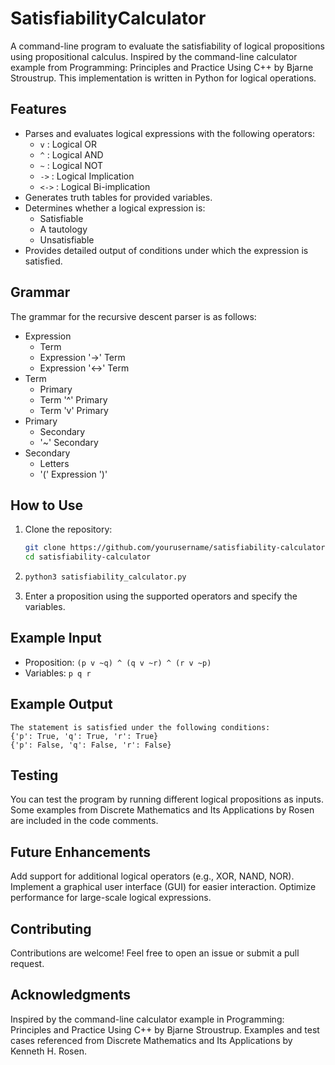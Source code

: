 # SatisfiabilityCalculator
A command-line program to evaluate the satisfiability of logical propositions using propositional calculus. Inspired by the command-line calculator example from Programming: Principles and Practice Using C++ by Bjarne Stroustrup. This implementation is written in Python for logical operations.

## Features

- Parses and evaluates logical expressions with the following operators:
  - `v` : Logical OR
  - `^` : Logical AND
  - `~` : Logical NOT
  - `->` : Logical Implication
  - `<->` : Logical Bi-implication
- Generates truth tables for provided variables.
- Determines whether a logical expression is:
  - Satisfiable
  - A tautology
  - Unsatisfiable
- Provides detailed output of conditions under which the expression is satisfied.

## Grammar

The grammar for the recursive descent parser is as follows:

- Expression
  - Term
  - Expression '->' Term
  - Expression '<->' Term
- Term
  - Primary
  - Term '^' Primary
  - Term 'v' Primary
- Primary
  - Secondary
  - '~' Secondary
- Secondary
  - Letters
  - '(' Expression ')'

## How to Use

1. Clone the repository:
   ```bash
   git clone https://github.com/yourusername/satisfiability-calculator.git
   cd satisfiability-calculator
2. ```bash
   python3 satisfiability_calculator.py
3. Enter a proposition using the supported operators and specify the variables.

## Example Input
- Proposition: ```(p v ~q) ^ (q v ~r) ^ (r v ~p)```
- Variables: ```p q r```

## Example Output
```
The statement is satisfied under the following conditions:
{'p': True, 'q': True, 'r': True}
{'p': False, 'q': False, 'r': False}
```
## Testing
You can test the program by running different logical propositions as inputs. Some examples from Discrete Mathematics and Its Applications by Rosen are included in the code comments.

## Future Enhancements
Add support for additional logical operators (e.g., XOR, NAND, NOR).
Implement a graphical user interface (GUI) for easier interaction.
Optimize performance for large-scale logical expressions.

## Contributing
Contributions are welcome! Feel free to open an issue or submit a pull request.

## Acknowledgments
Inspired by the command-line calculator example in Programming: Principles and Practice Using C++ by Bjarne Stroustrup.
Examples and test cases referenced from Discrete Mathematics and Its Applications by Kenneth H. Rosen.
